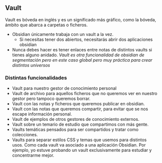 ## Vault
Vault es bóveda en inglés y es un significado más gráfico, como la bóveda, ámbito que abarca a carpetas o ficheros.
- Obsidian únicamente trabaja con un vault a la vez.
   - Si necesitas tener dos abiertos, necesitarás abrir dos aplicaciones obsidian
- Nunca debes hacer es tener enlaces entre notas de distintos vaults si tienes alguno anidado.
*Vault es otra funcionalidad de obsidian de segmentación pero en este caso global pero muy práctica para crear
distintos universos*

### Distintas funcionalidades
- Vault para nuestro gestor de conocimiento personal
- Vault de archivo para aquellos ficheros que no queremos ver en nuestro gestor pero tampoco queremos borrar.
- Vault con las notas y ficheros que queremos publicar en obsidian.
- Vault con las notas que queremos compartir, para evitar que se nos escape información personal.
- Vault de ejemplos de otros gestores de conocimiento externos.
- Vault sobre un temario de estudio que compartimos con más gente.
- Vaults temáticas pensados para ser compartidos y tratar como colecciones.
- Vaults para separar estilos CSS y temas que usemos para distintos usos. Como cada vault va asociado a una aplicación Obsidian. Por ejemplo, yo estuve probando un vault exclusivamente para estudiar y concentrarme mejor.